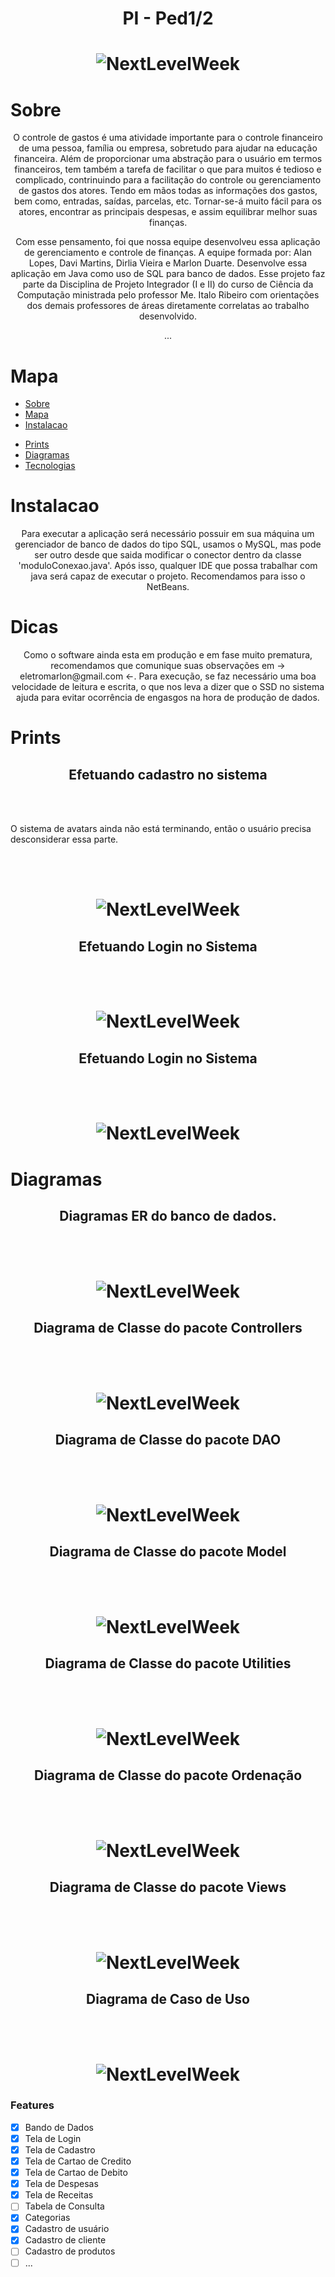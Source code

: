 
<h1 align="center">PI - Ped1/2</h1>

<h1 align="center">
  <img alt="NextLevelWeek" title="#NextLevelWeek" src="./PED12/src/Imagens/icon-280x200.png" />
</h1>

Sobre
=========
<p align="center">O controle de gastos é uma atividade importante para o controle financeiro de uma pessoa, família ou empresa, sobretudo para ajudar na educação financeira. Além de proporcionar uma abstração para o usuário em termos financeiros, tem também a tarefa de facilitar o que para muitos é tedioso e complicado, contrinuindo para a facilitação do controle ou gerenciamento de gastos dos atores. Tendo em mãos todas as informações dos gastos, bem como, entradas, saídas, parcelas, etc. Tornar-se-á muito fácil para os atores, encontrar as principais despesas, e assim equilibrar melhor suas finanças.</p>

<p align="center">Com esse pensamento, foi que nossa equipe desenvolveu essa aplicação de gerenciamento e controle de finanças. A equipe formada por: Alan Lopes, Davi Martins, Dirlia Vieira e Marlon Duarte. Desenvolve essa aplicação em Java como uso de SQL para banco de dados. Esse projeto faz parte da Disciplina de Projeto Integrador (I e II) do curso de Ciência da Computação ministrada pelo professor Me. Italo Ribeiro com orientações dos demais professores de áreas diretamente correlatas ao trabalho desenvolvido.</p>

<p align="center">...</p>

Mapa
====
<!--ts-->
   * [Sobre](#Sobre)
   * [Mapa](#Mapa)
   * [Instalacao](#Instalacao)
<!--   * [Dicas](#Dicas)
      * [Pre Requisitos](#pre-requisitos)
      * [Local files](#local-files)
      * [Remote files](#remote-files)
      * [Multiple files](#multiple-files)
      * [Combo](#combo) -->
   * [Prints](#Prints)
   * [Diagramas](#Diagramas) 
   * [Tecnologias](#tecnologias)
<!--te-->

Instalacao
==========

<p align="center">Para executar a aplicação será necessário possuir em sua máquina um gerenciador de banco de dados do tipo SQL, usamos o MySQL, mas pode ser outro desde que saida modificar o conector dentro da classe 'moduloConexao.java'. Após isso, qualquer IDE que possa trabalhar com java será capaz de executar o projeto. Recomendamos para isso o NetBeans.</p>

Dicas
=====

<p align="center">Como o software ainda esta em produção e em fase muito prematura, recomendamos que comunique suas observações em -> eletromarlon@gmail.com <-. Para execução, se faz necessário uma boa velocidade de leitura e escrita, o que nos leva a dizer que o SSD no sistema ajuda para evitar ocorrência de engasgos na hora de produção de dados. </p>

Prints
======

<h2 align="center">Efetuando cadastro no sistema</h2><br></br>

<p align="left">O sistema de avatars ainda não está terminando, então o usuário precisa desconsiderar essa parte.</p><br></br>

<h1 align="center">
  <img alt="NextLevelWeek" title="#NextLevelWeek" src="./Screenshot_Others/cadastro_exemplo.gif" />
</h1>

<h2 align="center">Efetuando Login no Sistema</h2><br></br>

<h1 align="center">
  <img alt="NextLevelWeek" title="#NextLevelWeek" src="./Screenshot_Others/login_exemplo.gif" />
</h1>

<h2 align="center">Efetuando Login no Sistema</h2><br></br>

<h1 align="center">
  <img alt="NextLevelWeek" title="#NextLevelWeek" src="./Screenshot_Others/alterar-cadastro_exemplo.gif" />
</h1>

Diagramas
=========

<h2 align="center">Diagramas ER do banco de dados.</h2><br></br>

<h1 align="center">
  <img alt="NextLevelWeek" title="#NextLevelWeek" src="./Diagram/ER_Diagrams_DB/ER_all.gif" />
</h1>

<h2 align="center">Diagrama de Classe do pacote Controllers</h2><br></br>

<h1 align="center">
  <img alt="NextLevelWeek" title="#NextLevelWeek" src="./Diagram/ClassDiagram_Controllers.png" />
</h1>

<h2 align="center">Diagrama de Classe do pacote DAO</h2><br></br>

<h1 align="center">
  <img alt="NextLevelWeek" title="#NextLevelWeek" src="./Diagram/ClassDiagram_DAO.png" />
</h1>

<h2 align="center">Diagrama de Classe do pacote Model</h2><br></br>

<h1 align="center">
  <img alt="NextLevelWeek" title="#NextLevelWeek" src="./Diagram/ClassDiagram_Model.png" />
</h1>

<h2 align="center">Diagrama de Classe do pacote Utilities</h2><br></br>

<h1 align="center">
  <img alt="NextLevelWeek" title="#NextLevelWeek" src="./Diagram/ClassDiagram_Utilities.png" />
</h1>

<h2 align="center">Diagrama de Classe do pacote Ordenação</h2><br></br>

<h1 align="center">
  <img alt="NextLevelWeek" title="#NextLevelWeek" src="./Diagram/ClassDiagram_Ordenacao.png" />
</h1>

<h2 align="center">Diagrama de Classe do pacote Views</h2><br></br>

<h1 align="center">
  <img alt="NextLevelWeek" title="#NextLevelWeek" src="./Diagram/ClassDiagram_Views.png" />
</h1>

<h2 align="center">Diagrama de Caso de Uso</h2><br></br>

<h1 align="center">
  <img alt="NextLevelWeek" title="#NextLevelWeek" src="./Diagram/UML_UseCase_ped12.png" />
</h1>

### Features

- [x] Bando de Dados
- [x] Tela de Login
- [x] Tela de Cadastro
- [x] Tela de Cartao de Credito
- [x] Tela de Cartao de Debito
- [x] Tela de Despesas
- [x] Tela de Receitas
- [ ] Tabela de Consulta
- [x] Categorias
- [x] Cadastro de usuário
- [x] Cadastro de cliente
- [ ] Cadastro de produtos
- [ ] ...
